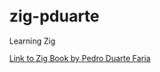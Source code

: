 # zig-pduarte

Learning Zig

[Link to Zig Book by Pedro Duarte Faria](https://pedropark99.github.io/zig-book/)
